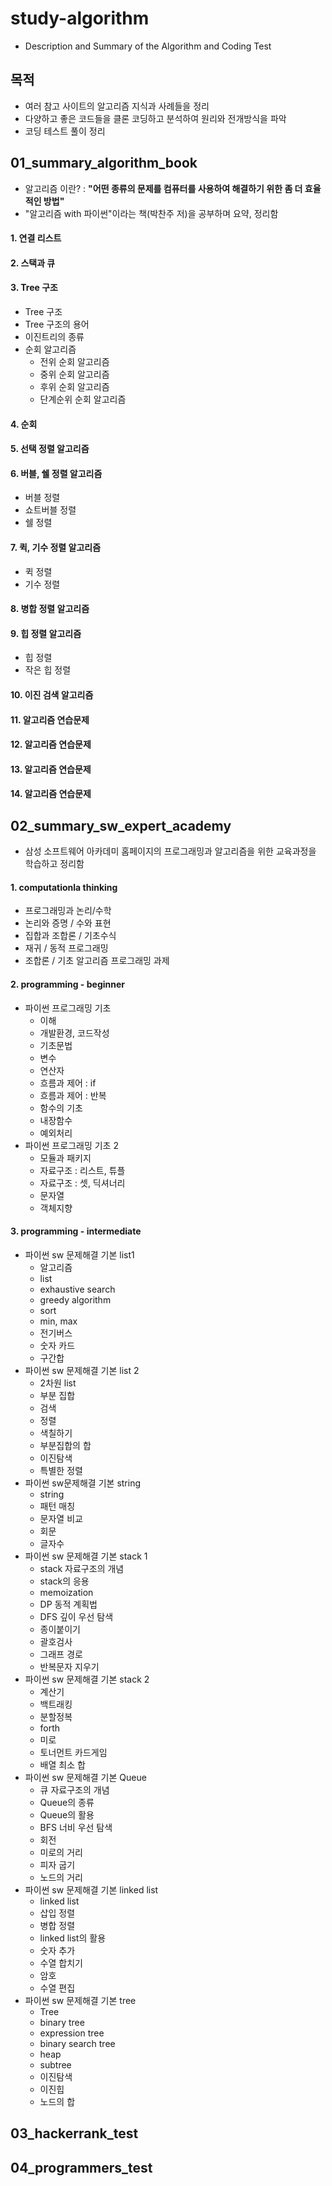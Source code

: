# study-algorithm
- Description and Summary of the Algorithm and Coding Test

## 목적
- 여러 참고 사이트의 알고리즘 지식과 사례들을 정리
- 다양하고 좋은 코드들을 클론 코딩하고 분석하여 원리와 전개방식을 파악
- 코딩 테스트 풀이 정리

## 01_summary_algorithm_book
- 알고리즘 이란? : **"어떤 종류의 문제를 컴퓨터를 사용하여 해결하기 위한 좀 더 효율적인 방법"**
- "알고리즘 with 파이썬"이라는 책(박찬주 저)을 공부하며 요약, 정리함

#### 1. 연결 리스트
#### 2. 스택과 큐
#### 3. Tree 구조
- Tree 구조
- Tree 구조의 용어
- 이진트리의 종류
- 순회 알고리즘
    - 전위 순회 알고리즘
    - 중위 순회 알고리즘
    - 후위 순회 알고리즘
    - 단계순위 순회 알고리즘
#### 4. 순회
#### 5. 선택 정렬 알고리즘
#### 6. 버블, 쉘 정렬 알고리즘
- 버블 정렬
- 쇼트버블 정렬
- 쉘 정렬 
#### 7. 퀵, 기수 정렬 알고리즘
- 퀵 정렬
- 기수 정렬
#### 8. 병합 정렬 알고리즘
#### 9. 힙 정렬 알고리즘
- 힙 정렬
- 작은 힙 정렬
#### 10. 이진 검색 알고리즘
#### 11. 알고리즘 연습문제
#### 12. 알고리즘 연습문제
#### 13. 알고리즘 연습문제
#### 14. 알고리즘 연습문제

## 02_summary_sw_expert_academy
- 삼성 소프트웨어 아카데미 홈페이지의 프로그래밍과 알고리즘을 위한 교육과정을 학습하고 정리함

#### 1. computationla thinking
- 프로그래밍과 논리/수학
- 논리와 증명 / 수와 표현
- 집합과 조합론 / 기초수식
- 재귀 / 동적 프로그래밍
- 조합론 / 기초 알고리즘 프로그래밍 과제

#### 2. programming - beginner
- 파이썬 프로그래밍 기초
   - 이해
   - 개발환경, 코드작성
   - 기초문법
   - 변수
   - 연산자
   - 흐름과 제어 : if
   - 흐름과 제어 : 반복
   - 함수의 기초
   - 내장함수
   - 예외처리
- 파이썬 프로그래밍 기초 2
   - 모듈과 패키지
   - 자료구조 : 리스트, 튜플
   - 자료구조 : 셋, 딕셔너리
   - 문자열
   - 객체지향

#### 3. programming - intermediate
- 파이썬 sw 문제해결 기본 list1
   - 알고리즘
   - list
   - exhaustive search
   - greedy algorithm
   - sort
   - min, max
   - 전기버스
   - 숫자 카드
   - 구간합
- 파이썬 sw 문제해결 기본 list 2
   - 2차원 list
   - 부분 집합
   - 검색
   - 정렬
   - 색칠하기
   - 부분집합의 합
   - 이진탐색
   - 특별한 정렬
- 파이썬 sw문제해결 기본 string
   - string
   - 패턴 매칭
   - 문자열 비교
   - 회문
   - 글자수
- 파이썬 sw 문제해결 기본 stack 1
   - stack 자료구조의 개념
   - stack의 응용
   - memoization
   - DP 동적 계획법
   - DFS 깊이 우선 탐색
   - 종이붙이기
   - 괄호검사
   - 그래프 경로
   - 반복문자 지우기
- 파이썬 sw 문제해결 기본 stack 2
   - 계산기
   - 백트래킹
   - 분할정복
   - forth
   - 미로
   - 토너먼트 카드게임
   - 배열 최소 합
- 파이썬 sw 문제해결 기본 Queue
   - 큐 자료구조의 개념
   - Queue의 종류
   - Queue의 활용
   - BFS 너비 우선 탐색
   - 회전
   - 미로의 거리
   - 피자 굽기
   - 노드의 거리
- 파이썬 sw 문제해결 기본 linked list
   - linked list
   - 삽입 정렬
   - 병합 정렬
   - linked list의 활용
   - 숫자 추가
   - 수열 합치기
   - 암호
   - 수열 편집
- 파이썬 sw 문제해결 기본 tree
   - Tree
   - binary tree
   - expression tree
   - binary search tree
   - heap
   - subtree
   - 이진탐색
   - 이진힙
   - 노드의 합

## 03_hackerrank_test

## 04_programmers_test

